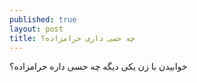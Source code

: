 ```yaml
---
published: true
layout: post
title: چه حسی داری حرامزاده؟
---
```


خوابیدن با زن یکی دیگه چه حسی داره حرامزاده؟
